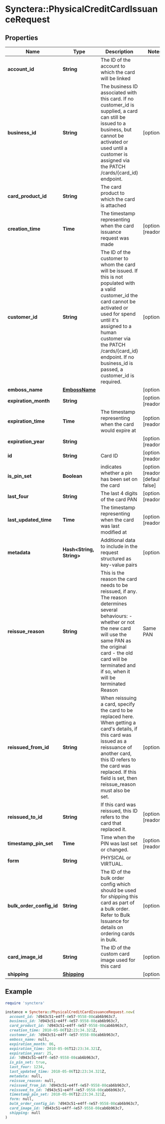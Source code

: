 # Synctera::PhysicalCreditCardIssuanceRequest

## Properties

| Name | Type | Description | Notes |
| ---- | ---- | ----------- | ----- |
| **account_id** | **String** | The ID of the account to which the card will be linked |  |
| **business_id** | **String** | The business ID associated with this card. If no customer_id is supplied, a card can still be issued to a business, but cannot be activated or used until a customer is assigned via the PATCH /cards/{card_id} endpoint. | [optional] |
| **card_product_id** | **String** | The card product to which the card is attached |  |
| **creation_time** | **Time** | The timestamp representing when the card issuance request was made | [optional][readonly] |
| **customer_id** | **String** | The ID of the customer to whom the card will be issued. If this is not populated with a valid customer_id the card cannot be activated or used for spend until it&#39;s assigned to a human customer via the PATCH /cards/{card_id} endpoint. If no business_id is passed, a customer_id is required. | [optional] |
| **emboss_name** | [**EmbossName**](EmbossName.md) |  | [optional] |
| **expiration_month** | **String** |  | [optional][readonly] |
| **expiration_time** | **Time** | The timestamp representing when the card would expire at | [optional][readonly] |
| **expiration_year** | **String** |  | [optional][readonly] |
| **id** | **String** | Card ID | [optional][readonly] |
| **is_pin_set** | **Boolean** | indicates whether a pin has been set on the card | [optional][readonly][default to false] |
| **last_four** | **String** | The last 4 digits of the card PAN | [optional][readonly] |
| **last_updated_time** | **Time** | The timestamp representing when the card was last modified at | [optional][readonly] |
| **metadata** | **Hash&lt;String, String&gt;** | Additional data to include in the request structured as key-value pairs | [optional] |
| **reissue_reason** | **String** | This is the reason the card needs to be reissued, if any. The reason determines several behaviours:   - whether or not the new card will use the same PAN as the original card   - the old card will be terminated and if so, when it will be terminated  Reason                 | Same PAN | Terminate Old Card ---------------------- | -------- | ------------------ EXPIRATION             | yes      | on activation LOST                   | no       | immediately STOLEN                 | no       | immediately DAMAGED                | yes      | on activation PRODUCT_CHANGE         | yes      | on activation APPEARANCE             | yes      | on activation  For all reasons, the new card will use the same PIN as the original card and digital wallet tokens will reassigned to the new card  | [optional] |
| **reissued_from_id** | **String** | When reissuing a card, specify the card to be replaced here. When getting a card&#39;s details, if this card was issued as a reissuance of another card, this ID refers to the card was replaced. If this field is set, then reissue_reason must also be set.  | [optional] |
| **reissued_to_id** | **String** | If this card was reissued, this ID refers to the card that replaced it. | [optional][readonly] |
| **timestamp_pin_set** | **Time** | Time when the PIN was last set or changed. | [optional][readonly] |
| **form** | **String** | PHYSICAL or VIRTUAL. |  |
| **bulk_order_config_id** | **String** | The ID of the bulk order config which should be used for shipping this card as part of a bulk order. Refer to Bulk Issuance for details on ordering cards in bulk.  | [optional] |
| **card_image_id** | **String** | The ID of the custom card image used for this card | [optional] |
| **shipping** | [**Shipping**](Shipping.md) |  | [optional] |

## Example

```ruby
require 'synctera'

instance = Synctera::PhysicalCreditCardIssuanceRequest.new(
  account_id: 7d943c51-e4ff-4e57-9558-08cab6b963c7,
  business_id: 7d943c51-e4ff-4e57-9558-08cab6b963c7,
  card_product_id: 7d943c51-e4ff-4e57-9558-08cab6b963c7,
  creation_time: 2010-05-06T12:23:34.321Z,
  customer_id: 7d943c51-e4ff-4e57-9558-08cab6b963c7,
  emboss_name: null,
  expiration_month: 06,
  expiration_time: 2010-05-06T12:23:34.321Z,
  expiration_year: 25,
  id: 7d943c51-e4ff-4e57-9558-08cab6b963c7,
  is_pin_set: true,
  last_four: 1234,
  last_updated_time: 2010-05-06T12:23:34.321Z,
  metadata: null,
  reissue_reason: null,
  reissued_from_id: 7d943c51-e4ff-4e57-9558-08cab6b963c7,
  reissued_to_id: 7d943c51-e4ff-4e57-9558-08cab6b963c7,
  timestamp_pin_set: 2010-05-06T12:23:34.321Z,
  form: null,
  bulk_order_config_id: 7d943c51-e4ff-4e57-9558-08cab6b963c7,
  card_image_id: 7d943c51-e4ff-4e57-9558-08cab6b963c7,
  shipping: null
)
```

